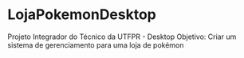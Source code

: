 # LojaPokemonDesktop
 Projeto Integrador do Técnico da UTFPR - Desktop
 Objetivo: Criar um sistema de gerenciamento para uma loja de pokémon 
